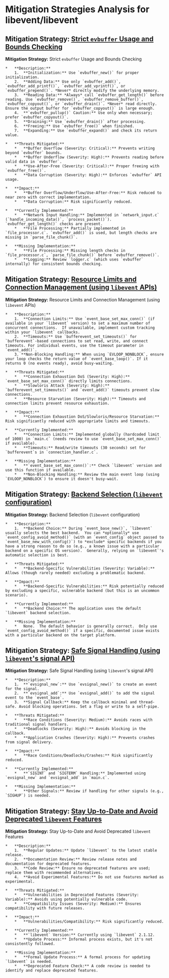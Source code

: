 # Mitigation Strategies Analysis for libevent/libevent

## Mitigation Strategy: [Strict `evbuffer` Usage and Bounds Checking](./mitigation_strategies/strict__evbuffer__usage_and_bounds_checking.md)

**Mitigation Strategy:** Strict `evbuffer` Usage and Bounds Checking

    *   **Description:**
        1.  **Initialization:** Use `evbuffer_new()` for proper initialization.
        2.  **Adding Data:** Use only `evbuffer_add()`, `evbuffer_add_printf()`, `evbuffer_add_vprintf()`, or `evbuffer_prepend()`. *Never* directly modify the underlying memory.
        3.  **Reading Data:** *Always* call `evbuffer_get_length()` before reading. Use `evbuffer_remove()`, `evbuffer_remove_buffer()`, `evbuffer_copyout()`, or `evbuffer_drain()`. *Never* read directly. Ensure the output buffer for `evbuffer_copyout()` is large enough.
        4.  **`evbuffer_pullup()` Caution:** Use only when necessary; prefer `evbuffer_copyout()`.
        5.  **Draining:** Use `evbuffer_drain()` after processing.
        6.  **Freeing:** Use `evbuffer_free()` when finished.
        7.  **Expanding:** Use `evbuffer_expand()` and check its return value.

    *   **Threats Mitigated:**
        *   **Buffer Overflow (Severity: Critical):** Prevents writing beyond `evbuffer` bounds.
        *   **Buffer Underflow (Severity: High):** Prevents reading before valid data in `evbuffer`.
        *   **Use-After-Free (Severity: Critical):** Proper freeing with `evbuffer_free()`.
        *   **Data Corruption (Severity: High):** Enforces `evbuffer` API usage.

    *   **Impact:**
        *   **Buffer Overflow/Underflow/Use-After-Free:** Risk reduced to near zero with correct implementation.
        *   **Data Corruption:** Risk significantly reduced.

    *   **Currently Implemented:**
        *   **Network Input Handling:** Implemented in `network_input.c` (`handle_incoming_data()`, `process_packet()`). `evbuffer_get_length()` checks are present.
        *   **File Processing:** Partially implemented in `file_processor.c`. `evbuffer_add()` is used, but length checks are missing in `parse_file_chunk()`.

    *   **Missing Implementation:**
        *   **File Processing:** Missing length checks in `file_processor.c`, `parse_file_chunk()` before `evbuffer_remove()`.
        *   **Logging:** Review `logger.c` (which uses `evbuffer` internally) for consistent bounds checking.

## Mitigation Strategy: [Resource Limits and Connection Management (using `libevent` APIs)](./mitigation_strategies/resource_limits_and_connection_management__using__libevent__apis_.md)

**Mitigation Strategy:** Resource Limits and Connection Management (using `libevent` APIs)

    *   **Description:**
        1.  **Connection Limits:** Use `event_base_set_max_conn()` (if available in your `libevent` version) to set a maximum number of concurrent connections.  If unavailable, implement custom tracking within your `libevent` callbacks.
        2.  **Timeouts:** Use `bufferevent_set_timeouts()` for `bufferevent`-based connections to set read, write, and connect timeouts. For individual events, use the timeout parameter in `event_add()`.
        3. **Non-Blocking Handling:** When using `EVLOOP_NONBLOCK`, ensure your loop checks the return value of `event_base_loop()`. If it returns 0 (no events ready), avoid busy-waiting.

    *   **Threats Mitigated:**
        *   **Connection Exhaustion DoS (Severity: High):** `event_base_set_max_conn()` directly limits connections.
        *   **Slowloris Attack (Severity: High):** `bufferevent_set_timeouts()` and `event_add()` timeouts prevent slow connections.
        *   **Resource Starvation (Severity: High):** Timeouts and connection limits prevent resource exhaustion.

    *   **Impact:**
        *   **Connection Exhaustion DoS/Slowloris/Resource Starvation:** Risk significantly reduced with appropriate limits and timeouts.

    *   **Currently Implemented:**
        *   **Connection Limits:** Implemented globally (hardcoded limit of 1000) in `main.c` (needs review to use `event_base_set_max_conn()` if available).
        *   **Timeouts:** Read/write timeouts (30 seconds) set for `bufferevent`s in `connection_handler.c`.

    *   **Missing Implementation:**
        *   **`event_base_set_max_conn()`:** Check `libevent` version and use this function if available.
        *   **Non-Blocking Handling:** Review the main event loop (using `EVLOOP_NONBLOCK`) to ensure it doesn't busy-wait.

## Mitigation Strategy: [Backend Selection (`libevent` configuration)](./mitigation_strategies/backend_selection___libevent__configuration_.md)

**Mitigation Strategy:** Backend Selection (`libevent` configuration)

    *   **Description:**
        1.  **Backend Choice:** During `event_base_new()`, `libevent` usually selects the best backend.  You can *optionally* use `event_config_avoid_method()` (with an `event_config` object passed to `event_base_new_with_config()`) to *exclude* specific backends if you have a strong reason to do so (e.g., a known issue with a particular backend on a specific OS version).  Generally, relying on `libevent`'s automatic selection is best.

    *   **Threats Mitigated:**
        *   **Backend-Specific Vulnerabilities (Severity: Variable):** Allows (though rarely needed) excluding a problematic backend.

    *   **Impact:**
        *   **Backend-Specific Vulnerabilities:** Risk potentially reduced by excluding a specific, vulnerable backend (but this is an uncommon scenario).

    *   **Currently Implemented:**
        *   **Backend Choice:** The application uses the default `libevent` backend selection.

    *   **Missing Implementation:**
        *   None.  The default behavior is generally correct.  Only use `event_config_avoid_method()` if a specific, documented issue exists with a particular backend on the target platform.

## Mitigation Strategy: [Safe Signal Handling (using `libevent`'s signal API)](./mitigation_strategies/safe_signal_handling__using__libevent_'s_signal_api_.md)

**Mitigation Strategy:** Safe Signal Handling (using `libevent`'s signal API)

    *   **Description:**
        1.  **`evsignal_new`:** Use `evsignal_new()` to create an event for the signal.
        2.  **`evsignal_add`:** Use `evsignal_add()` to add the signal event to the `event_base`.
        3.  **Signal Callback:** Keep the callback minimal and thread-safe. Avoid blocking operations. Set a flag or write to a self-pipe.

    *   **Threats Mitigated:**
        *   **Race Conditions (Severity: Medium):** Avoids races with traditional signal handlers.
        *   **Deadlocks (Severity: High):** Avoids blocking in the callback.
        *   **Application Crashes (Severity: High):** Prevents crashes from signal delivery.

    *   **Impact:**
        *   **Race Conditions/Deadlocks/Crashes:** Risk significantly reduced.

    *   **Currently Implemented:**
        *   **`SIGINT` and `SIGTERM` Handling:** Implemented using `evsignal_new` and `evsignal_add` in `main.c`.

    *   **Missing Implementation:**
        *   **Other Signals:** Review if handling for other signals (e.g., `SIGHUP`) is needed.

## Mitigation Strategy: [Stay Up-to-Date and Avoid Deprecated `libevent` Features](./mitigation_strategies/stay_up-to-date_and_avoid_deprecated__libevent__features.md)

**Mitigation Strategy:** Stay Up-to-Date and Avoid Deprecated `libevent` Features

    *   **Description:**
        1.  **Regular Updates:** Update `libevent` to the latest stable release.
        2.  **Documentation Review:** Review release notes and documentation for deprecated features.
        3.  **Code Review:** Ensure no deprecated features are used; replace them with recommended alternatives.
        4.  **Avoid Experimental Features:** Do not use features marked as experimental.

    *   **Threats Mitigated:**
        *   **Vulnerabilities in Deprecated Features (Severity: Variable):** Avoids using potentially vulnerable code.
        *   **Compatibility Issues (Severity: Medium):** Ensures compatibility with future releases.

    *   **Impact:**
        *   **Vulnerabilities/Compatibility:** Risk significantly reduced.

    *   **Currently Implemented:**
        *   **`libevent` Version:** Currently using `libevent` 2.1.12.
        *   **Update Process:** Informal process exists, but it's not consistently followed.

    *   **Missing Implementation:**
        *   **Formal Update Process:** A formal process for updating `libevent` is needed.
        *   **Deprecated Feature Check:** A code review is needed to identify and replace deprecated features.

